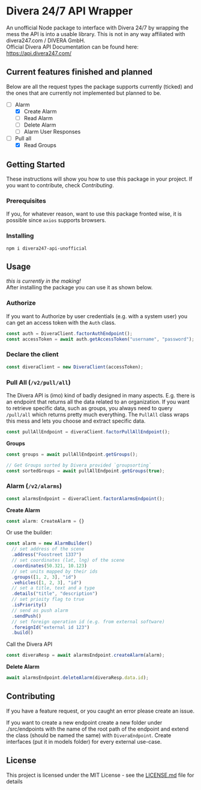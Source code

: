 # Divera 24/7 API Wrapper

An unofficial Node package to interface with Divera 24/7 by wrapping the mess the API is into a usable library. This is
not in any way affiliated with divera247.com / DIVERA GmbH.<br>
Official Divera API Documentation can be found here: https://api.divera247.com/

## Current features finished and planned

Below are all the request types the package supports currently (ticked) and the ones that are currently not implemented
but planned to be.

- [ ] Alarm
  - [x] Create Alarm
  - [ ] Read Alarm
  - [ ] Delete Alarm
  - [ ] Alarm User Responses
- [ ] Pull all
  - [x] Read Groups

## Getting Started

These instructions will show you how to use this package in your project. If you want to contribute, check
_Contributing_.

### Prerequisites

If you, for whatever reason, want to use this package fronted wise, it is possible since `axios` supports browsers.

### Installing

```shell
npm i divera247-api-unofficial
```

## Usage

_this is currently in the making!_<br>
After installing the package you can use it as shown below.

### Authorize

If you want to Authorize by user credentials (e.g. with a system user) you can get an access token with the `Auth`
class.

```js
const auth = DiveraClient.factorAuthEndpoint();
const accessToken = await auth.getAccessToken("username", "password");
```

### Declare the client

```js
const diveraClient = new DiveraClient(accessToken);
```

### Pull All (`/v2/pull/all`)

The Divera API is (imo) kind of badly designed in many aspects. E.g. there is an endpoint that returns all the data
related to an organization. If you want to retrieve specific data, such as groups, you always need to query `/pull/all`
which returns pretty much everything. The `PullAll` class wraps this mess and lets you choose and extract specific data.

```js
const pullAllEndpoint = diveraClient.factorPullAllEndpoint();
```

<b>Groups</b>

```js
const groups = await pullAllEndpoint.getGroups();

// Get Groups sorted by Divera provided `groupsorting`
const sortedGroups = await pullAllEndpoint.getGroups(true);
```

### Alarm (`/v2/alarms`)

```js
const alarmsEndpoint = diveraClient.factorAlarmsEndpoint();
```

<b>Create Alarm</b>

```ts
const alarm: CreateAlarm = {}
```

Or use the builder:

```js
const alarm = new AlarmBuilder()
  // set address of the scene
  .address("Foostreet 1337")
  // set coordinates (lat, lng) of the scene
  .coordinates(50.321, 10.123)
  // set units mapped by their ids
  .groups([1, 2, 3], "id")
  .vehicles([1, 2, 3], "id")
  // set a title, text and a type
  .details("title", "description")
  // set prioity flag to true
  .isPriority()
  // send as push alarm
  .sendPush()
  // set foreign operation id (e.g. from external software)
  .foreignId("external id 123")
  .build()
```

Call the Divera API

```js
const diveraResp = await alarmsEndpoint.createAlarm(alarm);
```

<b>Delete Alarm</b>
```js
await alarmsEndpoint.deleteAlarm(diveraResp.data.id);
```

## Contributing

If you have a feature request, or you caught an error please create an issue.

If you want to create a new endpoint create a new folder under ./src/endpoints with the name of the root path of the
endpoint and extend the class (should be named the same) with `DiveraEndpoint`. Create interfaces (put it in models
folder) for every external use-case.

## License

This project is licensed under the MIT License - see the [LICENSE.md](LICENSE.md) file for details
